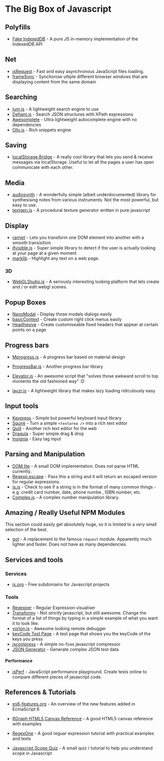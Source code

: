 # The Big Box of Javascript

## Polyfills
 - [Fake IndexedDB](https://github.com/dumbmatter/fakeIndexedDB) - A pure JS in-memory implementation of the IndexedDB API

## Net
 - [jsRequest](https://github.com/danilo-valente/jsRequest) - Fast and easy asynchronous JavaScript files loading.
 - [frameSync](https://github.com/activenode/frameSync) - Synchonise ultiple different browser windows that are displaying content from the same domain

## Searching
 - [lunr.js](http://lunrjs.com/) - A lightweight search engine to use
 - [Defiant.js](http://www.defiantjs.com/) - Search JSON structures with XPath expressions
 - [Awesomplete](https://leaverou.github.io/awesomplete/) - Ultra lightweight autocomplete engine with no dependencies
 - [Olly.js](https://github.com/abeisgreat/Olly.js) - Rich snippets engine

## Saving
 - [localStorage Bridge](https://github.com/krasimir/lsbridge) - A really cool library that lets you send & receive messages via localStorage. Useful to let all the pages a user has open communicate with each other.

## Media
 - [audiosynth](http://keithwhor.github.io/audiosynth/) - A wonderfully simple (albeit underdocumented) library for synthesising notes from various instruments. Not the most powerful, but easy to use.
 - [textgen.js](https://github.com/mrdoob/texgen.js) - A procedural texture generator written in pure javascript

## Display
 - [ramjet](http://www.rich-harris.co.uk/ramjet/) - Lets you transform one DOM element into another with a smooth transisition
 - [ifvisible.js](https://github.com/serkanyersen/ifvisible.js) - Super simple library to detect if the user is actually looking at your page at a given moment
 - [marklib](http://bowlingx.github.io/marklib/) - Highlight any text on a web page.

### 3D
 - [WebGLStudio.js](http://webglstudio.org/) - A seriously interesting looking platform that lets create and / or edit webgl scenes.

## Popup Boxes
 - [NanoModal](https://github.com/kylepaulsen/NanoModal) - Display those modals dialogs easily
 - [basicContext](https://github.com/electerious/basicContext) - Create custom right click menus easily
 - [Headhesive](https://markgoodyear.com/labs/headhesive/) - Create customiseable fixed headers that appear at certain points on a page

## Progress bars
 - [Mprogress.js](https://lightningtgc.github.io/MProgress.js/) - A progress bar based on material design
 - [ProgressBar.js](https://kimmobrunfeldt.github.io/progressbar.js/) - Another progress bar library
 - [Elevator.js](http://tholman.com/elevator.js/) - An awesome script that "solves those awkward scroll to top moments the old fashioned way" :D

 - [layzr.js](https://github.com/callmecavs/layzr.js) - A lightweight library that makes lazy loading ridiculously easy

## Input tools
 - [Keypress](https://dmauro.github.io/Keypress/) - Simple but powerful keyboard input library
 - [Squire](https://neilj.github.io/Squire/) - Turn a simple `<textarea />` into a rich text editor
 - [Quill](http://quilljs.com/) - Another rich text editor for the web
 - [Dragula](https://github.com/bevacqua/dragula) - Super simple drag & drop
 - [Insignia](http://bevacqua.github.io/insignia/) - Easy tag input

## Parsing and Manipulation
 - [DOM lite](https://github.com/litejs/dom-lite) - A small DOM implementation. Does not parse HTML currently.
 - [Regexp.escape](https://github.com/jonathantneal/regexp-escape) - Pass this a string and it will return an escaped version for regular expressions.
 - [is.js](https://github.com/rthor/isjs) - Check to see if a string is in the format of many common things - e.g. credit card number, date, phone numbe , ISBN number, etc.
 - [Complex.js](https://github.com/infusion/Complex.js) - A complex number manipulation library.

## Amazing / Really Useful NPM Modules
This section could easily get absolutely huge, so it is limited to a *very* small selection of the best.

 - [got](https://github.com/sindresorhus/got/) - A replacement to the famous `request` module. Apparently much lighter and faster. Does not have as many dependencies.

## Services and tools
### Services
 - [js.org](http://dns.js.org/) - Free subdomains for Javascript projects

### Tools
 - [Regexper](http://regexper.com/) - Regular Expression visualiser
 - [Transformy](https://www.transformy.io/#/app) - Not _strictly_ javascript, but still awesome. Change the format of a list of things by typing in a simple example of what you want it to look like.
 - [vorlon.js](http://www.vorlonjs.com/) - Awesome looking remote debugger
 - [keyCode Test Page](http://www.asquare.net/javascript/tests/KeyCode.html) - A test page that shows you the keyCode of the keys you press
 - [jscompress](http://jscompress.com/) - A simple no-fuss javascript compressor
 - [JSON Generator](http://json-generator.com) - Generate complex JSON test data

#### Performance
 - [jsPerf](https://jsperf.com/) - JavaScript performance playground. Create tests online to compare different pieces of javascript code.

## References & Tutorials
 - [es6-features.org](http://es6-features.org/#SpreadOperator) - An overview of the new features added in EcmaScript 6
 - [RGraph HTML5 Canvas Reference](http://www.rgraph.net/reference/index.html) - A good HTML5 canvas reference with examples
 - [RegexOne](http://regexone.com/) - A good reguar expression tutorial with practical examples and tests

 - [Javascript Scope Quiz](http://madebyknight.com/javascript-scope/) - A small quiz / tutorial to help you understand scope in Javascript

